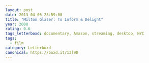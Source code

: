 ```yaml
---
layout: post 
date: 2013-04-05 23:59:00
title: "Milton Glaser: To Inform & Delight"
year: 2008
rating: 0.6
tags_letterboxd: documentary, Amazon, streaming, desktop, NYC
tags:
  - film
category: Letterboxd
canonical: https://boxd.it/13l9D
---
```

